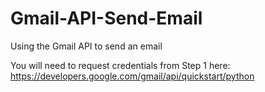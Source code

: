 # Gmail-API-Send-Email
Using the Gmail API to send an email

You will need to request credentials from Step 1 here: https://developers.google.com/gmail/api/quickstart/python
